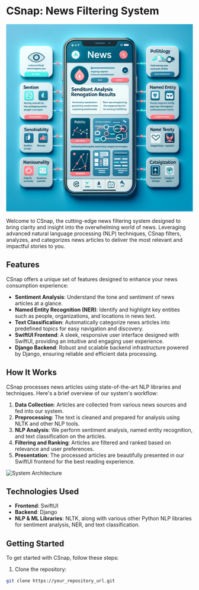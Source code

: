 # CSnap: News Filtering System

![CSnap Logo](https://github.com/nshah1503/C-SNAP/blob/main/News%20App%20Interface%20Visualization.webp)

Welcome to CSnap, the cutting-edge news filtering system designed to bring clarity and insight into the overwhelming world of news. Leveraging advanced natural language processing (NLP) techniques, CSnap filters, analyzes, and categorizes news articles to deliver the most relevant and impactful stories to you.

## Features

CSnap offers a unique set of features designed to enhance your news consumption experience:

- **Sentiment Analysis**: Understand the tone and sentiment of news articles at a glance.
- **Named Entity Recognition (NER)**: Identify and highlight key entities such as people, organizations, and locations in news text.
- **Text Classification**: Automatically categorize news articles into predefined topics for easy navigation and discovery.
- **SwiftUI Frontend**: A sleek, responsive user interface designed with SwiftUI, providing an intuitive and engaging user experience.
- **Django Backend**: Robust and scalable backend infrastructure powered by Django, ensuring reliable and efficient data processing.

## How It Works

CSnap processes news articles using state-of-the-art NLP libraries and techniques. Here's a brief overview of our system's workflow:

1. **Data Collection**: Articles are collected from various news sources and fed into our system.
2. **Preprocessing**: The text is cleaned and prepared for analysis using NLTK and other NLP tools.
3. **NLP Analysis**: We perform sentiment analysis, named entity recognition, and text classification on the articles.
4. **Filtering and Ranking**: Articles are filtered and ranked based on relevance and user preferences.
5. **Presentation**: The processed articles are beautifully presented in our SwiftUI frontend for the best reading experience.

![System Architecture](path_to_your_system_architecture_image)

## Technologies Used

- **Frontend**: SwiftUI
- **Backend**: Django
- **NLP & ML Libraries**: NLTK, along with various other Python NLP libraries for sentiment analysis, NER, and text classification.

## Getting Started

To get started with CSnap, follow these steps:

1. Clone the repository:
```bash
git clone https://your_repository_url.git
